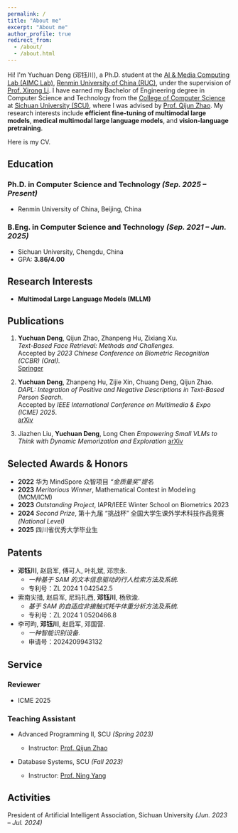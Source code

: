 ```yaml
---
permalink: /
title: "About me"
excerpt: "About me"
author_profile: true
redirect_from: 
  - /about/
  - /about.html
---
```


Hi! I'm Yuchuan Deng (邓钰川), a Ph.D. student at the [AI & Media Computing Lab (AIMC Lab)](https://ruc-aimc-lab.github.io/), [Renmin University of China (RUC)](https://www.ruc.edu.cn/), under the supervision of [Prof. Xirong Li](https://lixirong.net/).
I have earned my Bachelor of Engineering degree in Computer Science and Technology from the [College of Computer Science](https://cs.scu.edu.cn/) at [Sichuan University (SCU)](https://www.scu.edu.cn/), where I was advised by [Prof. Qijun Zhao](http://www.scubrl.org/qjzhao). 
My research interests include **efficient fine-tuning of multimodal large models**, **medical multimodal large language models**, and **vision-language pretraining**.

Here is my CV.


## Education
### Ph.D. in Computer Science and Technology *(Sep. 2025 – Present)*  
- Renmin University of China, Beijing, China  


### B.Eng. in Computer Science and Technology *(Sep. 2021 – Jun. 2025)*  
- Sichuan University, Chengdu, China 
- GPA: **3.86/4.00**


## Research Interests
- **Multimodal Large Language Models (MLLM)**  



## Publications
1. **Yuchuan Deng**, Qijun Zhao, Zhanpeng Hu, Zixiang Xu.  
   *Text-Based Face Retrieval: Methods and Challenges.*  
   Accepted by *2023 Chinese Conference on Biometric Recognition (CCBR) (Oral).*  
   [Springer](https://link.springer.com/chapter/10.1007/978-981-99-8565-4_15)

2. **Yuchuan Deng**, Zhanpeng Hu, Zijie Xin, Chuang Deng, Qijun Zhao.  
   *DAPL: Integration of Positive and Negative Descriptions in Text-Based Person Search.*  
   Accepted by *IEEE International Conference on Multimedia & Expo (ICME) 2025*.  
   [arXiv](https://arxiv.org/pdf/2405.07459)

3. Jiazhen Liu, **Yuchuan Deng**, Long Chen
   *Empowering Small VLMs to Think with Dynamic Memorization and Exploration*
   [arXiv](https://arxiv.org/pdf/2506.23061)


## Selected Awards & Honors
- **2022** 华为 MindSpore 众智项目 *“金质量奖”提名*  
- **2023** *Meritorious Winner*, Mathematical Contest in Modeling (MCM/ICM)  
- **2023** *Outstanding Project*, IAPR/IEEE Winter School on Biometrics 2023  
- **2024** *Second Prize*, 第十九届 “挑战杯” 全国大学生课外学术科技作品竞赛 *(National Level)*  
- **2025** 四川省优秀大学毕业生

## Patents
- **邓钰川**, 赵启军, 傅可人, 叶礼斌, 邓宗永.
  - *一种基于 SAM 的文本信息驱动的行人检索方法及系统.*  
  - 专利号：ZL 2024 1 042542.5  
- 索南尖措, 赵启军, 尼玛扎西, **邓钰川**, 杨欣渝.  
  - *基于 SAM 的自适应非接触式牦牛体重分析方法及系统.*  
  - 专利号：ZL 2024 1 0520466.8 
- 李可昀, **邓钰川**, 赵启军, 邓国营.
  - *一种智能识别设备*. 
  - 申请号：2024209943132


## Service 
### Reviewer
- ICME 2025  
### Teaching Assistant  

- Advanced Programming II, SCU *(Spring 2023)*  
  - Instructor: [Prof. Qijun Zhao](http://www.scubrl.org/qjzhao)  


- Database Systems, SCU *(Fall 2023)*  
  - Instructor: [Prof. Ning Yang](https://yneversky.github.io/)  

## Activities
President of Artificial Intelligent Association, Sichuan University *(Jun. 2023 – Jul. 2024)* 

